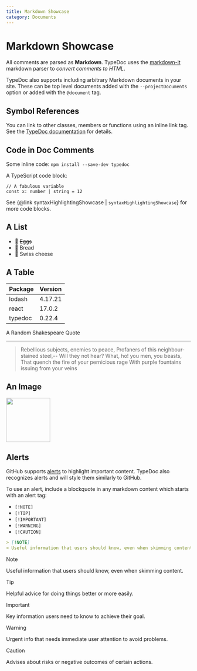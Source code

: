 ```yaml
---
title: Markdown Showcase
category: Documents
---
```


# Markdown Showcase

All comments are parsed as **Markdown**. TypeDoc uses the
[markdown-it](https://github.com/markdown-it/markdown-it) markdown parser to _convert
comments to HTML_.

TypeDoc also supports including arbitrary Markdown documents in your site. These can be top level
documents added with the `--projectDocuments` option or added with the `@document` tag.

## Symbol References

You can link to other classes, members or functions using an inline link tag. See the [TypeDoc
documentation](https://typedoc.org/tags/link/) for
details.

## Code in Doc Comments

Some inline code: `npm install --save-dev typedoc`

A TypeScript code block:

```
// A fabulous variable
const x: number | string = 12
```

See {@link syntaxHighlightingShowcase | `syntaxHighlightingShowcase`} for more code blocks.

## A List

-   🥚 ~~Eggs~~
-   🍞 Bread
-   🧀 Swiss cheese

## A Table

| Package | Version |
| ------- | ------- |
| lodash  | 4.17.21 |
| react   | 17.0.2  |
| typedoc | 0.22.4  |

A Random Shakespeare Quote

---

> Rebellious subjects, enemies to peace, Profaners of this neighbour-stained
> steel,-- Will they not hear? What, ho! you men, you beasts, That quench the
> fire of your pernicious rage With purple fountains issuing from your veins

## An Image

 <img src="../../media/typescript-logo.svg" width="120" />

## Alerts

GitHub supports [alerts](https://docs.github.com/en/get-started/writing-on-github/getting-started-with-writing-and-formatting-on-github/basic-writing-and-formatting-syntax#alerts)
to highlight important content. TypeDoc also recognizes alerts and will style them similarly to GitHub.

To use an alert, include a blockquote in any markdown content which starts with an alert tag:

-   `[!NOTE]`
-   `[!TIP]`
-   `[!IMPORTANT]`
-   `[!WARNING]`
-   `[!CAUTION]`

```md
> [!NOTE]
> Useful information that users should know, even when skimming content.
```

> [!NOTE]
> Useful information that users should know, even when skimming content.

> [!TIP]
> Helpful advice for doing things better or more easily.

> [!IMPORTANT]
> Key information users need to know to achieve their goal.

> [!WARNING]
> Urgent info that needs immediate user attention to avoid problems.

> [!CAUTION]
> Advises about risks or negative outcomes of certain actions.
